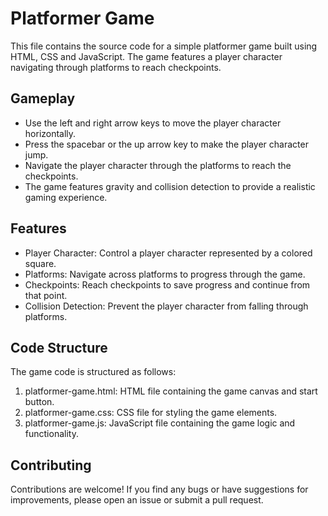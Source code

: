 # Platformer Game
This file contains the source code for a simple platformer game built using HTML, CSS and JavaScript.
The game features a player character navigating through platforms to reach checkpoints.

## Gameplay
* Use the left and right arrow keys to move the player character horizontally.
* Press the spacebar or the up arrow key to make the player character jump.
* Navigate the player character through the platforms to reach the checkpoints.
* The game features gravity and collision detection to provide a realistic gaming experience.

## Features
* Player Character: Control a player character represented by a colored square.
* Platforms: Navigate across platforms to progress through the game.
* Checkpoints: Reach checkpoints to save progress and continue from that point.
* Collision Detection: Prevent the player character from falling through platforms.

## Code Structure
The game code is structured as follows:
1. platformer-game.html: HTML file containing the game canvas and start button.
2. platformer-game.css: CSS file for styling the game elements.
3. platformer-game.js: JavaScript file containing the game logic and functionality.

## Contributing
Contributions are welcome! If you find any bugs or have suggestions for improvements, please open an issue or submit a pull request.
